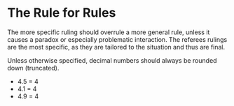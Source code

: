 # The Rule for Rules

The more specific ruling should overrule a more general rule, unless it causes a paradox or especially problematic interaction. The referees rulings are the most specific, as they are tailored to the situation and thus are final.

Unless otherwise specified, decimal numbers should always be rounded down (truncated).

- 4.5 = 4
- 4.1 = 4
- 4.9 = 4